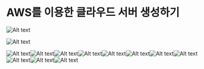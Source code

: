 # AWS를 이용한 클라우드 서버 생성하기



![Alt text](img/aws.001.png)





![Alt text](img/aws.002.png)

![Alt text](img/aws.003.png)![Alt text](img/aws.004.png)![Alt text](img/aws.005.png)![Alt text](img/aws.006.png)![Alt text](img/aws.007.png)![Alt text](img/aws.008.png)![Alt text](img/aws.009.png)![Alt text](img/aws.010.png)![Alt text](img/aws.011.png)![Alt text](img/aws.012.png)![Alt text](img/aws.013.png)